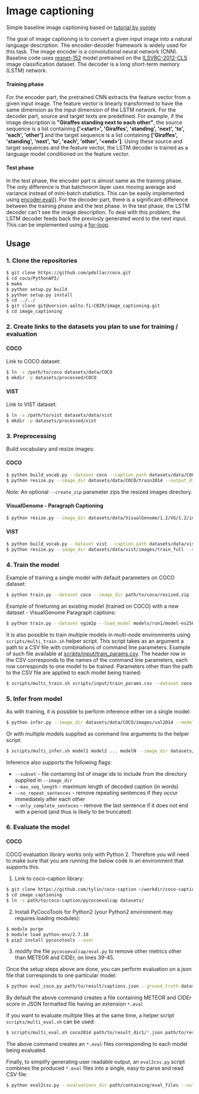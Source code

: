 # Image captioning

Simple baseline image captioning based on [tutorial by yunjey](https://github.com/yunjey/pytorch-tutorial/tree/master/tutorials/03-advanced/image_captioning)

The goal of image captioning is to convert a given input image into a natural language description. The encoder-decoder framework is widely used for this task. The image encoder is a convolutional neural network (CNN). Baseline code uses [resnet-152](https://arxiv.org/abs/1512.03385) model pretrained on the [ILSVRC-2012-CLS](http://www.image-net.org/challenges/LSVRC/2012/) image classification dataset. The decoder is a long short-term memory (LSTM) network. 

#### Training phase
For the encoder part, the pretrained CNN extracts the feature vector from a given input image. The feature vector is linearly transformed to have the same dimension as the input dimension of the LSTM network. For the decoder part, source and target texts are predefined. For example, if the image description is **"Giraffes standing next to each other"**, the source sequence is a list containing **['\<start\>', 'Giraffes', 'standing', 'next', 'to', 'each', 'other']** and the target sequence is a list containing **['Giraffes', 'standing', 'next', 'to', 'each', 'other', '\<end\>']**. Using these source and target sequences and the feature vector, the LSTM decoder is trained as a language model conditioned on the feature vector.

#### Test phase
In the test phase, the encoder part is almost same as the training phase. The only difference is that batchnorm layer uses moving average and variance instead of mini-batch statistics. This can be easily implemented using [encoder.eval()](sample.py#L37). For the decoder part, there is a significant difference between the training phase and the test phase. In the test phase, the LSTM decoder can't see the image description. To deal with this problem, the LSTM decoder feeds back the previosly generated word to the next input. This can be implemented using a [for-loop](model.py#L48).

## Usage 

### 1. Clone the repositories
```bash
$ git clone https://github.com/pdollar/coco.git
$ cd coco/PythonAPI/
$ make
$ python setup.py build
$ python setup.py install
$ cd ../../
$ git clone git@version.aalto.fi:CBIR/image_captioning.git
$ cd image_captioning
```

### 2. Create links to the datasets you plan to use for training / evaluation

#### COCO

Link to COCO dataset:

```bash
$ ln -s /path/to/coco datasets/data/COCO
$ mkdir -p datasets/processed/COCO
```
#### VIST

Link to VIST dataset:

```bash
$ ln -s /path/to/vist datasets/data/vist
$ mkdir -p datasets/processed/vist
```


### 3. Preprocessing

Build vocabulary and resize images:

#### COCO

```bash
$ python build_vocab.py --dataset coco --caption_path datasets/data/COCO/annotations/captions_train2014.json --vocab_path datasets/processed/COCO/vocab.pkl 
$ python resize.py --image_dir datasets/data/COCO/train2014 --output_dir datasets/processed/COCO/train2014_resized --create_zip
```

_Note:_ An optional `--create_zip` parameter zips the resized images directory.

#### VisualGenome - Paragraph Captioning

```bash
$ python resize.py --image_dir datasets/data/VisualGenome/1.2/VG/1.2/images --output_dir datasets/processed/VisualGenome/resized_im2p_train --create_zip --subset datasets/processed/VisualGenome/im2p_train_split
```

#### VIST

```bash
$ python build_vocab.py --dataset vist --caption_path datasets/data/vist/dii/train.description-in-isolation.json --vocab_path datasets/processed/vist/vocab.pkl 
$ python resize.py --image_dir datasets/data/vist/images/train_full --output_dir datasets/processed/vist/train_full_resized --create_zip
```

### 4. Train the model

Example of training a single model with default parameters on COCO dataset:

```bash
$ python train.py --dataset coco --image_dir path/to/coco/resized.zip --caption_path datasets/data/COCO/annotations/captions_train2014.json --vocab_path datasets/processed/COCO/vocab.pkl --model_basename model-coco
```

Example of finetuning an existing model (trained on COCO) with a new dataset - VisualGenome Paragraph captions:

```bash
$ python train.py --dataset vgim2p --load_model models/run1/model-es256-hs512-nl2-bs128-lr0.001-da0.2-ep10.ckpt --num_epics 15 --model_basename coco-vg_im2p
```

It is also possible to train multiple models in multi-node environments using `scripts/multi_train.sh` helper script. This script takes as an argument a path to a CSV file with combinations of command line parameters. Example of such file available at [scripts/input/train_params.csv](train_params.csv). The header row in the CSV corresponds to the names of the command line parameters, each row corresponds to one model to be trained. Parameters other than the path to the CSV file are applied to each model being trained:

```bash
$ scripts/multi_train.sh scripts/input/train_params.csv --dataset coco --image_dir path/to/coco/resized.zip --caption_path datasets/data/COCO/annotations/captions_train2014.json --vocab_path datasets/processed/COCO/vocab.pkl --model_basename model-coco
```

### 5. Infer from model

As with training, it is possible to perform inference either on a single model:
```bash
$ python infer.py --image_dir datasets/data/COCO/images/val2014 --model models/model-coco-ep5.ckpt --vocab_path datasets/processed/COCO/vocab.pkl --verbose
```

Or with multiple models supplied as command line arguments to the helper script:

```bash
$ scripts/multi_infer.sh model1 model2 ... modelN --image_dir datasets/data/COCO/images/val2014 --vocab_path datasets/processed/COCO/vocab.pkl
```

Inference also supports the following flags:
* `--subset` - file containing list of image ids to include from the directory supplied in `--image_dir`
* `--max_seq_length` - maximum length of decoded caption (in words)
* `--no_repeat_sentences` - remove repeating sentences if they occur immediately after each other
* `--only_complete_senteces` - remove the last sentence if it does not end with a period (and thus is likely to be truncated)

### 6. Evaluate the model

#### COCO

COCO evaluation library works only with Python 2. Therefore you will need to make sure that you are running the below code in an environment that supports this.

1) Link to coco-caption library:

```bash
$ git clone https://github.com/tylin/coco-caption ~/workdir/coco-caption
$ cd image_captioning
$ ln -s path/to/coco-caption/pycocoevalcap datasets/
```

2) Install PyCocoTools for Python2 (your Python2 environment may requires loading modules):

```bash
$ module purge
$ module load python-env/2.7.10
$ pip2 install pycocotools --user
```

3) modify the file `pycocoevalcap/eval.py` to remove other metrics other than METEOR and CIDEr, on lines 39-45.

Once the setup steps above are done, you can perform evaluation on a json file that corresponds to one particular model:

```bash
$ python eval_coco.py path/to/result/captions.json --ground_truth datasets/data/COCO/annotations/captions_val2014.json
```
By default the above command creates a file containing METEOR and CIDEr score in JSON formatted file having an extension `*.eval`

If you want to evaluate multiple files at the same time, a helper script `scripts/multi_eval.sh` can be used:

```bash
$ scripts/multi_eval.sh coco2014 path/to/result_dir1/*.json path/to/result_dir2/*.json
```
The above command creates an `*.eval` files corresponding to each model being evaluated.

Finally, to simplify generating user readable output, an `eval2csv.py` script combines the produced `*.eval` files into a single, easy to parse and read CSV file:

```bash
$ python eval2csv.py --evaluations_dir path/containing/eval_files --output_file output_file.csv 
```



